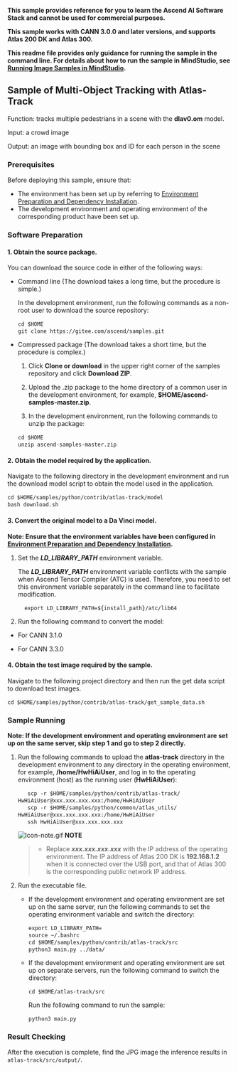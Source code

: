 **This sample provides reference for you to learn the Ascend AI Software Stack and cannot be used for commercial purposes.**

**This sample works with CANN 3.0.0 and later versions, and supports Atlas 200 DK and Atlas 300.**

**This readme file provides only guidance for running the sample in the command line. For details about how to run the sample in MindStudio, see [Running Image Samples in MindStudio](https://gitee.com/ascend/samples/wikis/Running%20Image%20Samples%20in%20MindStudio?sort_id=3736297).**

## Sample of Multi-Object Tracking with Atlas-Track
Function: tracks multiple pedestrians in a scene with the **dlav0.om** model.

Input: a crowd image

Output: an image with bounding box and ID for each person in the scene

### Prerequisites

Before deploying this sample, ensure that:

- The environment has been set up by referring to [Environment Preparation and Dependency Installation](https://gitee.com/ascend/samples/blob/master/python/environment/README.md).
- The development environment and operating environment of the corresponding product have been set up.

### Software Preparation

#### 1. Obtain the source package.

  You can download the source code in either of the following ways:

   - Command line (The download takes a long time, but the procedure is simple.)

     In the development environment, run the following commands as a non-root user to download the source repository:
        ```
     cd $HOME
     git clone https://gitee.com/ascend/samples.git
        ```
   - Compressed package (The download takes a short time, but the procedure is complex.)

     1. Click **Clone or download** in the upper right corner of the samples repository and click **Download ZIP**.

     2. Upload the .zip package to the home directory of a common user in the development environment, for example, **$HOME/ascend-samples-master.zip**.

     3. In the development environment, run the following commands to unzip the package:

      ```
     cd $HOME
     unzip ascend-samples-master.zip
      ```
#### 2. Obtain the model required by the application.

   Navigate to the following directory in the development environment and run the download model script to obtain the model used in the application.

	cd $HOME/samples/python/contrib/atlas-track/model
    bash download.sh

<!--
| **Model Name**     | **Description**                      | **How to Obtain**                        |
| ------------------ | ------------------------------------ | ---------------------------------------- |
| dlav0.om | Pedestrian tracking model based on Caffe | `wget --no-check-certificate 'https://docs.google.com/uc?export=download&id=1SzsfCCR8DxlkNxX1DT4dTjvYsLrpdV8f' -O dlav0.om`  |
-->

#### 3. Convert the original model to a Da Vinci model.

   **Note: Ensure that the environment variables have been configured in [Environment Preparation and Dependency Installation](https://gitee.com/ascend/samples/tree/master/python/environment).**

   1. Set the ***LD_LIBRARY_PATH*** environment variable.

      The ***LD_LIBRARY_PATH*** environment variable conflicts with the sample when Ascend Tensor Compiler (ATC) is used. Therefore, you need to set this environment variable separately in the command line to facilitate modification.
      
            export LD_LIBRARY_PATH=${install_path}/atc/lib64


   2. Run the following command to convert the model:    

- For CANN 3.1.0 <br/>
<!-- Due to versioning issues, the model was not converted correctly in version 3.1.0. So we have provided the .om model directly **List the atc command below -->
- For CANN 3.3.0 <br/>


#### 4. Obtain the test image required by the sample.

Navigate to the following project directory and then run the get data script to download test images.

    cd $HOME/samples/python/contrib/atlas-track/get_sample_data.sh


### Sample Running

**Note: If the development environment and operating environment are set up on the same server, skip step 1 and go to step 2 directly.**

1. Run the following commands to upload the **atlas-track** directory in the development environment to any directory in the operating environment, for example, **/home/HwHiAiUser**, and log in to the operating environment (host) as the running user (**HwHiAiUser**):
      ```
         scp -r $HOME/samples/python/contrib/atlas-track/  HwHiAiUser@xxx.xxx.xxx.xxx:/home/HwHiAiUser
         scp -r $HOME/samples/python/common/atlas_utils/   HwHiAiUser@xxx.xxx.xxx.xxx:/home/HwHiAiUser
         ssh HwHiAiUser@xxx.xxx.xxx.xxx
      ```

   ![Icon-note.gif](https://images.gitee.com/uploads/images/2020/1106/160652_6146f6a4_5395865.gif) **NOTE**

   > - Replace ***xxx.xxx.xxx.xxx*** with the IP address of the operating environment. The IP address of Atlas 200 DK is **192.168.1.2** when it is connected over the USB port, and that of Atlas 300 is the corresponding public network IP address.


2. Run the executable file.

   - If the development environment and operating environment are set up on the same server, run the following commands to set the operating environment variable and switch the directory:

     ```
     export LD_LIBRARY_PATH=
     source ~/.bashrc
     cd $HOME/samples/python/contrib/atlas-track/src
     python3 main.py ../data/
     ```

   - If the development environment and operating environment are set up on separate servers, run the following command to switch the directory:

     ```
     cd $HOME/atlas-track/src
     ```
     Run the following command to run the sample:
     ```
     python3 main.py 
     ```

### Result Checking


After the execution is complete, find the JPG image the inference results in `atlas-track/src/output/`.


<!-- Pedestrian Detection and Tracking on Atlas 200DK, a dlav0 version of [FairMOT](https://github.com/ifzhang/FairMOT).

## Introduction
Multi Object Tracking (MOT) is a challenging topic as it often has two seperate tasks for detection and tracking. Recent attention focus on accomplishing the two tasks in a single network to improve the inference speed. [FairMOT](https://github.com/ifzhang/FairMOT), compared to [JDE](https://github.com/Zhongdao/Towards-Realtime-MOT), uses anchor-free CenterNet as the backbone to balance the detection and re-id branches and Kalman Filter for bounding box state prediction, resulting state-of-the-arts accuracy and near real-time speed (30 fps) using good GPUs. The dlav0 version has slightly lower accuracy but ~2x faster. The speed on Atlas 200DK is ~8 FPS depending on number of detections.

## Tracking performance
### Sample Comparison for Unseen Video
<img src="assets/london_compare.gif" width="1000"/> 
Or <a href="https://www.youtube.com/watch?v=ndSdGqUV0cg">Youtube</a>

### Quantitative Comparison on [MOT Challenge](https://motchallenge.net/) using GTX1080
<img src="assets/quantitative_compare.png" width="400"/> 

### Important Notes
As the tracking/association part uses CPU and cannot be benefitted by HPU, the number of detection impacts the speed a lot.

## Installation
Python 3.6.9
### Download Model
```
cd model
./download.sh
cd ..
```

### Install Dependencies
```
pip3 install -r requirements.txt
```

### Run
```
python3 main.py --input_video "\Path to video"
```

### Acknowledgement
A large part of the code is borrowed from [FairMOT](https://github.com/ifzhang/FairMOT), [JDE](https://github.com/Zhongdao/Towards-Realtime-MOT), and [CenterNet](https://github.com/xingyizhou/CenterNet). Thanks for their wonderful works.

